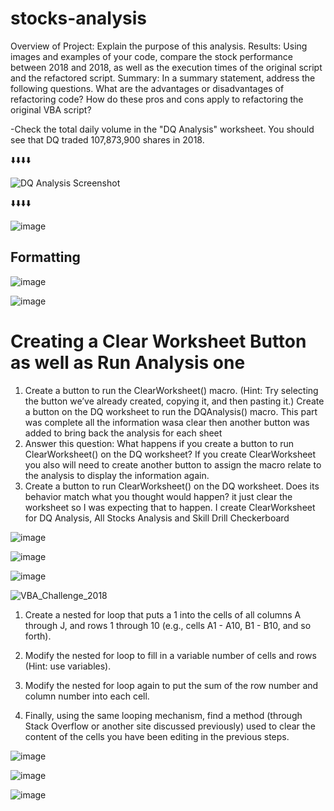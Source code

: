 # stocks-analysis

Overview of Project: Explain the purpose of this analysis.
Results: Using images and examples of your code, compare the stock performance between 2018 and 2018, as well as the execution times of the original script and the refactored script.
Summary: In a summary statement, address the following questions.
What are the advantages or disadvantages of refactoring code?
How do these pros and cons apply to refactoring the original VBA script?


-Check the total daily volume in the "DQ Analysis" worksheet. You should see that DQ traded 107,873,900 shares in 2018.

⬇️⬇️⬇️⬇️

![DQ Analysis Screenshot](https://user-images.githubusercontent.com/112348240/196000945-2fd789b9-0d29-4c64-aae2-2dae180d8601.png)

⬇️⬇️⬇️⬇️

![image](https://user-images.githubusercontent.com/112348240/196016167-35daa478-3baf-4d3b-bf9c-77b170050668.png)

## Formatting

![image](https://user-images.githubusercontent.com/112348240/196016508-344a0b9e-2a50-49d2-8c15-3d90b3ce571e.png)

![image](https://user-images.githubusercontent.com/112348240/196016817-04c7df62-4701-4c60-853d-fc82c5081448.png)

# Creating a Clear Worksheet Button as well as Run Analysis one
1. Create a button to run the ClearWorksheet() macro. (Hint: Try selecting the button we’ve already created, copying it, and then pasting it.)
Create a button on the DQ worksheet to run the DQAnalysis() macro. This part was complete all the information wasa clear then another button was added to bring back the analysis for each sheet
2. Answer this question: What happens if you create a button to run ClearWorksheet() on the DQ worksheet? If you create ClearWorksheet you also will need to create another button to assign the macro relate to the analysis to display the information again.
3. Create a button to run ClearWorksheet() on the DQ worksheet. Does its behavior match what you thought would happen? it just clear the worksheet so I was expecting that to happen. I create ClearWorksheet for DQ Analysis, All Stocks Analysis and Skill Drill Checkerboard


![image](https://user-images.githubusercontent.com/112348240/196017185-ba879d92-000f-41ff-8ca2-d51c81134186.png)

![image](https://user-images.githubusercontent.com/112348240/196075334-7a01ca34-69ef-489c-be4a-9ccb92557119.png)

![image](https://user-images.githubusercontent.com/112348240/196075492-e040851e-ebd2-41d6-8967-6cbf077444f4.png)



![VBA_Challenge_2018](https://user-images.githubusercontent.com/112348240/196000710-a57602ca-ad8f-4169-b0e6-5429fc37e24e.png)

1. Create a nested for loop that puts a 1 into the cells of all columns A through J, and rows 1 through 10 (e.g., cells A1 - A10, B1 - B10, and so forth).

2. Modify the nested for loop to fill in a variable number of cells and rows (Hint: use variables).

3. Modify the nested for loop again to put the sum of the row number and column number into each cell.

4. Finally, using the same looping mechanism, find a method (through Stack Overflow or another site discussed previously) used to clear the content of the cells you have been editing in the previous steps.

![image](https://user-images.githubusercontent.com/112348240/196001670-e9cd1068-5e52-43aa-85e3-e31f6adf3095.png)

![image](https://user-images.githubusercontent.com/112348240/196017695-3c3fc3ab-1de9-419a-a5da-f14065efbd00.png)

![image](https://user-images.githubusercontent.com/112348240/196075205-5e355b60-5402-4c6e-9df5-a29fa8e67838.png)
